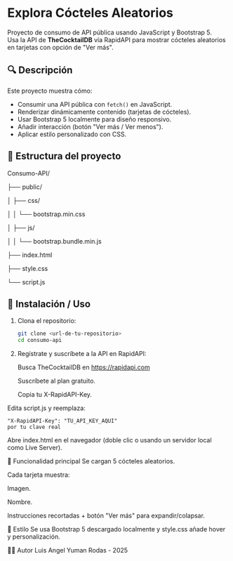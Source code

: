 # Explora Cócteles Aleatorios

Proyecto de consumo de API pública usando JavaScript y Bootstrap 5.  
Usa la API de **TheCocktailDB** vía RapidAPI para mostrar cócteles aleatorios en tarjetas con opción de "Ver más".

## 🔍 Descripción

Este proyecto muestra cómo:
- Consumir una API pública con `fetch()` en JavaScript.
- Renderizar dinámicamente contenido (tarjetas de cócteles).
- Usar Bootstrap 5 localmente para diseño responsivo.
- Añadir interacción (botón "Ver más / Ver menos").
- Aplicar estilo personalizado con CSS.

## 📁 Estructura del proyecto
Consumo-API/

├── public/

│   ├── css/

│   │   └── bootstrap.min.css

│   ├── js/

│   │   └── bootstrap.bundle.min.js

├── index.html

├── style.css

└── script.js


## 🚀 Instalación / Uso

1. Clona el repositorio:
   ```bash
   git clone <url-de-tu-repositorio>
   cd consumo-api
2. Regístrate y suscríbete a la API en RapidAPI:

    Busca TheCocktailDB en https://rapidapi.com

    Suscríbete al plan gratuito.

    Copia tu X-RapidAPI-Key.

Edita script.js y reemplaza:

    "X-RapidAPI-Key": "TU_API_KEY_AQUI"
    por tu clave real

Abre index.html en el navegador (doble clic o usando un servidor local como Live Server).

🧠 Funcionalidad principal
Se cargan 5 cócteles aleatorios.

Cada tarjeta muestra:

Imagen.

Nombre.

Instrucciones recortadas + botón "Ver más" para expandir/colapsar.

🎨 Estilo
Se usa Bootstrap 5 descargado localmente y style.css añade hover y personalización.

👨‍💻 Autor
Luis Angel Yuman Rodas - 2025




